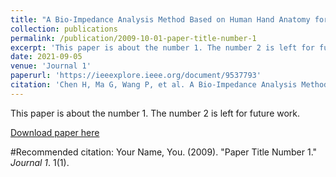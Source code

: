 ```yaml
---
title: "A Bio-Impedance Analysis Method Based on Human Hand Anatomy for Hand Gesture Recognition"
collection: publications
permalink: /publication/2009-10-01-paper-title-number-1
excerpt: 'This paper is about the number 1. The number 2 is left for future work.'
date: 2021-09-05
venue: 'Journal 1'
paperurl: 'https://ieeexplore.ieee.org/document/9537793'
citation: 'Chen H, Ma G, Wang P, et al. A Bio-Impedance Analysis Method Based on Human Hand Anatomy for Hand Gesture Recognition [J]. IEEE Transactions on Instrumentation and Measurement, 2021, 70: 1-10.'
---
```

This paper is about the number 1. The number 2 is left for future work.

[Download paper here](http://academicpages.github.io/files/BIAM.pdf)

#Recommended citation: Your Name, You. (2009). "Paper Title Number 1." <i>Journal 1</i>. 1(1).
